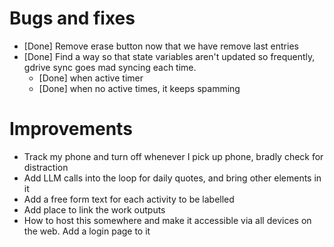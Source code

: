# Bugs and fixes
- [Done] Remove erase button now that we have remove last entries
- [Done] Find a way so that state variables aren't updated so frequently, gdrive sync goes mad syncing each time. 
    - [Done] when active timer 
    - [Done] when no active times, it keeps spamming 


# Improvements
- Track my phone and turn off whenever I pick up phone, bradly check for distraction
- Add LLM calls into the loop for daily quotes, and bring other elements in it
- Add a free form text for each activity to be labelled
- Add place to link the work outputs
- How to host this somewhere and make it accessible via all devices on the web. Add a login page to it
